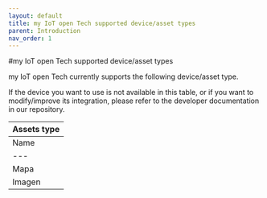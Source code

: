 ```yaml
---
layout: default
title: my IoT open Tech supported device/asset types
parent: Introduction
nav_order: 1
---
```


#my IoT open Tech supported device/asset types

my IoT open Tech currently supports the following device/asset type.

If the device you want to use is not available in this table, or if you want to modify/improve its integration, please refer to the developer documentation in our repository.

|Assets type|
|---|
|Name|Description|
|---|---|
|Mapa|A map asset is useful to show the latitude/longitude position of the devices nested in it.|
|Imagen|In this type of asset, the user indicates the url of a image (for example, the floorplant of her home), and the devices nested in it are shown accoringly to ther abscissa and ordinate.\
